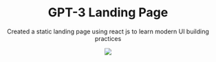 <div align=center>
<h1 align=center>GPT-3 Landing Page</h1>
<p>Created a static landing page using react js to learn modern UI building practices<p>
<a href=https://kr6-gpt-ui.netlify.app/><img src=https://img.shields.io/badge/%F0%9F%91%89-LIVE-success></a>
</div>
